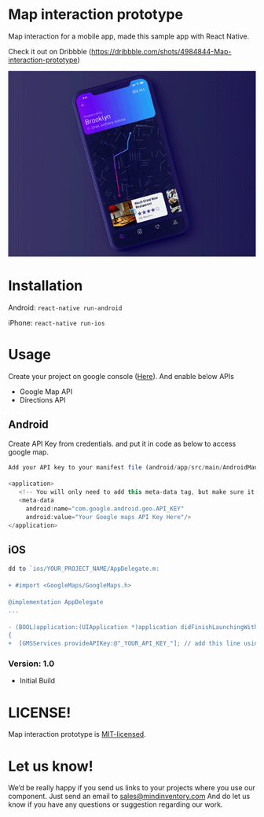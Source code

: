 # Map interaction prototype

Map interaction for a mobile app,
made this sample app with React Native.


Check it out on Dribbble (https://dribbble.com/shots/4984844-Map-interaction-prototype)


![image](/screenshot/preview.gif)


# Installation


Android: `react-native run-android`

iPhone: `react-native run-ios`




# Usage

  Create your project on google console ([Here](https://console.cloud.google.com/home/dashboard)).
  And enable below APIs
  
  * Google Map API
  * Directions API 
  

## Android

  Create API Key from credentials. and put it in code as below to access google map.
  
```js
Add your API key to your manifest file (android/app/src/main/AndroidManifest.xml):

<application>
   <!-- You will only need to add this meta-data tag, but make sure it's a child of application -->
   <meta-data
     android:name="com.google.android.geo.API_KEY"
     android:value="Your Google maps API Key Here"/>
</application>

```

## iOS

```js
dd to `ios/YOUR_PROJECT_NAME/AppDelegate.m:

+ #import <GoogleMaps/GoogleMaps.h>

@implementation AppDelegate
...

- (BOOL)application:(UIApplication *)application didFinishLaunchingWithOptions:(NSDictionary *)launchOptions
{
+  [GMSServices provideAPIKey:@"_YOUR_API_KEY_"]; // add this line using the api key obtained from Google Console
```



### Version: 1.0

  * Initial Build



# LICENSE!

Map interaction prototype is [MIT-licensed](https://github.com/Mindinventory/Map-interaction-prototype/blob/master/LICENSE).

# Let us know!
We’d be really happy if you send us links to your projects where you use our component. Just send an email to sales@mindinventory.com And do let us know if you have any questions or suggestion regarding our work.
